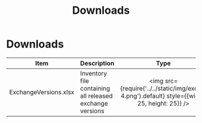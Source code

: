 ﻿---
title: Downloads
description: Downloads
hide_table_of_contents: true
---

# Downloads

| Item                  | Description                                              |                                             Type                                              |                                               Download                                                |
| --------------------- | -------------------------------------------------------- | :-------------------------------------------------------------------------------------------: | :---------------------------------------------------------------------------------------------------: |
| ExchangeVersions.xlsx | Inventory file containing all released exchange versions | <img src={require('../../static/img/excel-4.png').default} style={{width: 25, height: 25}} /> | <a target="_blank" href={require('../../static/assets/ExchangeVersions.xlsx').default}> Download </a> |
